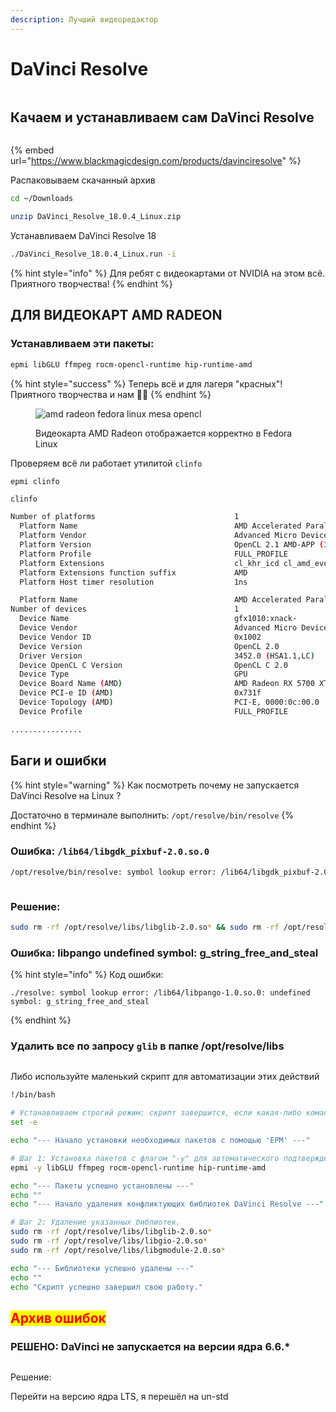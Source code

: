 ```yaml
---
description: Лучший видеоредактор
---
```


# DaVinci Resolve

<figure><img src="../.gitbook/assets/uOxMCNPt3TI.jpg" alt=""><figcaption></figcaption></figure>

## Качаем и устанавливаем сам DaVinci Resolve

<figure><img src="../.gitbook/assets/Снимок экрана от 2022-10-30 18-20-53.png" alt=""><figcaption></figcaption></figure>

{% embed url="https://www.blackmagicdesign.com/products/davinciresolve" %}

Распаковываем скачанный архив

```bash
cd ~/Downloads
```

```bash
unzip DaVinci_Resolve_18.0.4_Linux.zip
```

Устанавливаем DaVinci Resolve 18

```bash
./DaVinci_Resolve_18.0.4_Linux.run -i
```

{% hint style="info" %}
Для ребят с видеокартами от NVIDIA на этом всё. Приятного творчества!
{% endhint %}

## ДЛЯ ВИДЕОКАРТ AMD RADEON

### Устанавливаем эти пакеты:

```bash
epmi libGLU ffmpeg rocm-opencl-runtime hip-runtime-amd
```

{% hint style="success" %}
Теперь всё и для лагеря "красных"! Приятного творчества и нам :tada::clap:
{% endhint %}

<figure><img src="../.gitbook/assets/Снимок экрана от 2022-11-01 09-39-04.png" alt="amd radeon fedora linux mesa opencl"><figcaption><p>Видеокарта AMD Radeon отображается корректно в Fedora Linux</p></figcaption></figure>

Проверяем всё ли работает утилитой `clinfo`

```
epmi clinfo
```

```bash
clinfo
```

```bash
Number of platforms                               1
  Platform Name                                   AMD Accelerated Parallel Processing
  Platform Vendor                                 Advanced Micro Devices, Inc.
  Platform Version                                OpenCL 2.1 AMD-APP (3452.0)
  Platform Profile                                FULL_PROFILE
  Platform Extensions                             cl_khr_icd cl_amd_event_callback 
  Platform Extensions function suffix             AMD
  Platform Host timer resolution                  1ns

  Platform Name                                   AMD Accelerated Parallel Processing
Number of devices                                 1
  Device Name                                     gfx1010:xnack-
  Device Vendor                                   Advanced Micro Devices, Inc.
  Device Vendor ID                                0x1002
  Device Version                                  OpenCL 2.0 
  Driver Version                                  3452.0 (HSA1.1,LC)
  Device OpenCL C Version                         OpenCL C 2.0 
  Device Type                                     GPU
  Device Board Name (AMD)                         AMD Radeon RX 5700 XT
  Device PCI-e ID (AMD)                           0x731f
  Device Topology (AMD)                           PCI-E, 0000:0c:00.0
  Device Profile                                  FULL_PROFILE

................
```





## Баги и ошибки

{% hint style="warning" %}
Как посмотреть почему не запускается DaVinci Resolve на Linux ?

Достаточно в терминале выполнить: `/opt/resolve/bin/resolve`
{% endhint %}





### Ошибка: `/lib64/libgdk_pixbuf-2.0.so.0`

```bash
/opt/resolve/bin/resolve: symbol lookup error: /lib64/libgdk_pixbuf-2.0.so.0: undefined symbol: g_task_set_static_name
```

<figure><img src="../.gitbook/assets/Снимок экрана от 2024-05-01 11-54-39.png" alt=""><figcaption></figcaption></figure>

### Решение:

```bash
sudo rm -rf /opt/resolve/libs/libglib-2.0.so* && sudo rm -rf /opt/resolve/libs/libgio-2.0.so* && sudo rm -rf /opt/resolve/libs/libgmodule-2.0.so*
```

### Ошибка: libpango undefined symbol: g\_string\_free\_and\_steal <a href="#post-title-t3_12z32r1" id="post-title-t3_12z32r1"></a>

{% hint style="info" %}
Код ошибки:&#x20;

```
./resolve: symbol lookup error: /lib64/libpango-1.0.so.0: undefined symbol: g_string_free_and_steal
```
{% endhint %}

### Удалить все по запросу `glib` в папке /opt/resolve/libs

<figure><img src="../.gitbook/assets/Снимок экрана от 2024-03-16 22-40-23.png" alt=""><figcaption></figcaption></figure>

Либо используйте маленький скрипт для автоматизации этих действий

```bash
!/bin/bash

# Устанавливаем строгий режим: скрипт завершится, если какая-либо команда вернет ошибку.
set -e

echo "--- Начало установки необходимых пакетов с помощью 'EPM' ---"

# Шаг 1: Установка пакетов с флагом "-y" для автоматического подтверждения.
epmi -y libGLU ffmpeg rocm-opencl-runtime hip-runtime-amd

echo "--- Пакеты успешно установлены ---"
echo ""
echo "--- Начало удаления конфликтующих библиотек DaVinci Resolve ---"

# Шаг 2: Удаление указанных библиотек.
sudo rm -rf /opt/resolve/libs/libglib-2.0.so*
sudo rm -rf /opt/resolve/libs/libgio-2.0.so*
sudo rm -rf /opt/resolve/libs/libgmodule-2.0.so*

echo "--- Библиотеки успешно удалены ---"
echo ""
echo "Скрипт успешно завершил свою работу."
```





































## <mark style="color:red;">Архив ошибок</mark>

### РЕШЕНО: DaVinci не запускается на версии ядра 6.6.\*

<figure><img src="../.gitbook/assets/Снимок экрана от 2023-12-17 22-57-37.png" alt=""><figcaption></figcaption></figure>

Решение:

Перейти на версию ядра LTS, я перешёл на un-std

<figure><img src="../.gitbook/assets/Снимок экрана от 2023-12-18 22-39-53.png" alt=""><figcaption></figcaption></figure>
